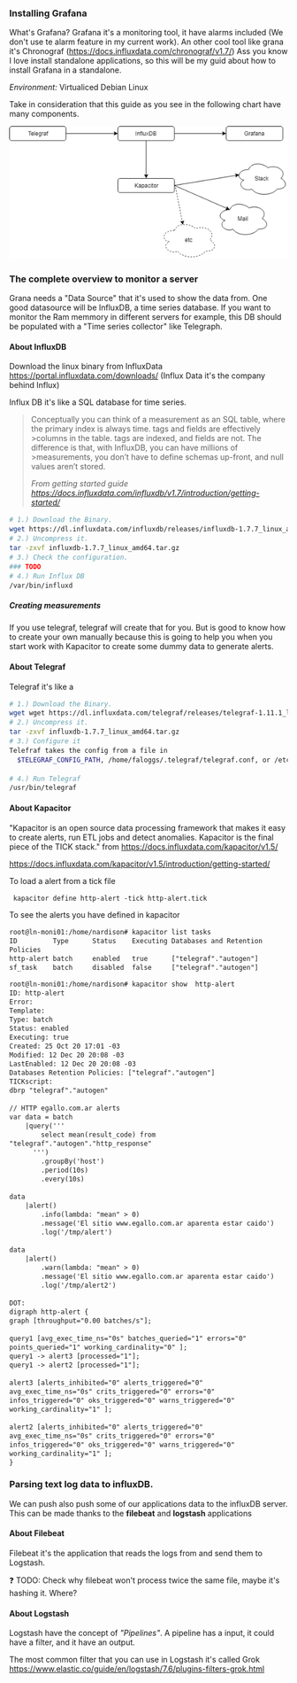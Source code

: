 ### Installing Grafana

What's Grafana? Grafana it's a monitoring tool, it have alarms included (We don't use te alarm feature in my current work). An other cool tool like grana it's Chronograf (https://docs.influxdata.com/chronograf/v1.7/)
Ass you know I love install standalone applications, so this will be my guid about how to install Grafana in a standalone.

*Environment:* Virtualiced Debian Linux

Take in consideration that this guide as you see in the following chart have many components.

![Schema of grafana components](https://github.com/nicolasard/personalStuff/blob/master/GrafanaArquitecture.png)

### The complete overview to monitor a server
Grana needs a "Data Source" that it's used to show the data from. One good datasource will be InfluxDB, a time series database. If you want to monitor the Ram memmory in different servers for example, this DB should be populated with a "Time series collector" like Telegraph.



#### About InfluxDB
Download the linux binary from InfluxData https://portal.influxdata.com/downloads/ (Influx Data it's the company behind Influx)

Influx DB it's like a SQL database for time series. 

>Conceptually you can think of a measurement as an SQL table, where the primary index is always time. tags and fields are effectively >columns in the table. tags are indexed, and fields are not. The difference is that, with InfluxDB, you can have millions of >measurements, you don’t have to define schemas up-front, and null values aren’t stored.
>
><cite> From getting started guide https://docs.influxdata.com/influxdb/v1.7/introduction/getting-started/</cite>

```bash
# 1.) Download the Binary.
wget https://dl.influxdata.com/influxdb/releases/influxdb-1.7.7_linux_amd64.tar.gz
# 2.) Uncompress it.
tar -zxvf influxdb-1.7.7_linux_amd64.tar.gz
# 3.) Check the configuration.
### TODO
# 4.) Run Influx DB
/var/bin/influxd
```

##### Creating measurements
If you use telegraf, telegraf will create that for you. But is good to know how to create your own manually because this is going to help you when you start work with Kapacitor to create some dummy data to generate alerts.



#### About Telegraf

Telegraf it's like a 

```bash
# 1.) Download the Binary.
wget wget https://dl.influxdata.com/telegraf/releases/telegraf-1.11.1_linux_amd64.tar.gz
# 2.) Uncompress it.
tar -zxvf influxdb-1.7.7_linux_amd64.tar.gz
# 3.) Configure it
Telefraf takes the config from a file in 
  $TELEGRAF_CONFIG_PATH, /home/faloggs/.telegraf/telegraf.conf, or /etc/telegraf/telegraf.conf
  
# 4.) Run Telegraf
/usr/bin/telegraf
```
#### About Kapacitor
"Kapacitor is an open source data processing framework that makes it easy to create alerts, run ETL jobs and detect anomalies. Kapacitor is the final piece of the TICK stack." from https://docs.influxdata.com/kapacitor/v1.5/

https://docs.influxdata.com/kapacitor/v1.5/introduction/getting-started/

To load a alert from a tick file
```
 kapacitor define http-alert -tick http-alert.tick
```

To see the alerts you have defined in kapacitor
```
root@ln-moni01:/home/nardison# kapacitor list tasks
ID         Type      Status    Executing Databases and Retention Policies
http-alert batch     enabled   true      ["telegraf"."autogen"]
sf_task    batch     disabled  false     ["telegraf"."autogen"]
```
```
root@ln-moni01:/home/nardison# kapacitor show  http-alert
ID: http-alert
Error:
Template:
Type: batch
Status: enabled
Executing: true
Created: 25 Oct 20 17:01 -03
Modified: 12 Dec 20 20:08 -03
LastEnabled: 12 Dec 20 20:08 -03
Databases Retention Policies: ["telegraf"."autogen"]
TICKscript:
dbrp "telegraf"."autogen"

// HTTP egallo.com.ar alerts
var data = batch
    |query('''
        select mean(result_code) from "telegraf"."autogen"."http_response"
      ''')
        .groupBy('host')
        .period(10s)
        .every(10s)

data
    |alert()
        .info(lambda: "mean" > 0)
        .message('El sitio www.egallo.com.ar aparenta estar caido')
        .log('/tmp/alert')

data
    |alert()
        .warn(lambda: "mean" > 0)
        .message('El sitio www.egallo.com.ar aparenta estar caido')
        .log('/tmp/alert2')

DOT:
digraph http-alert {
graph [throughput="0.00 batches/s"];

query1 [avg_exec_time_ns="0s" batches_queried="1" errors="0" points_queried="1" working_cardinality="0" ];
query1 -> alert3 [processed="1"];
query1 -> alert2 [processed="1"];

alert3 [alerts_inhibited="0" alerts_triggered="0" avg_exec_time_ns="0s" crits_triggered="0" errors="0" infos_triggered="0" oks_triggered="0" warns_triggered="0" working_cardinality="1" ];

alert2 [alerts_inhibited="0" alerts_triggered="0" avg_exec_time_ns="0s" crits_triggered="0" errors="0" infos_triggered="0" oks_triggered="0" warns_triggered="0" working_cardinality="1" ];
}
```


### Parsing text log data to influxDB.
We can push also push some of our applications data to the influxDB server. This can be made thanks to the **filebeat** and **logstash** applications

#### About Filebeat
Filebeat it's the application that reads the logs from and send them to Logstash.

❓ TODO: Check why filebeat won't process twice the same file, maybe it's hashing it. Where? 

#### About Logstash
Logstash have the concept of *"Pipelines"*. A pipeline has a input, it could have a filter, and it have an output.



The most common filter that you can use in Logstash it's called Grok https://www.elastic.co/guide/en/logstash/7.6/plugins-filters-grok.html

